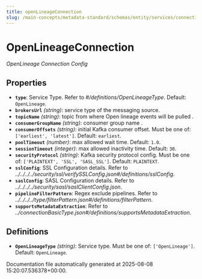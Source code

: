 ```yaml
---
title: openLineageConnection
slug: /main-concepts/metadata-standard/schemas/entity/services/connections/pipeline/openlineageconnection
---
```


# OpenLineageConnection

*OpenLineage Connection Config*

## Properties

- **`type`**: Service Type. Refer to *#/definitions/OpenLineageType*. Default: `OpenLineage`.
- **`brokersUrl`** *(string)*: service type of the messaging source.
- **`topicName`** *(string)*: topic from where Open lineage events will be pulled .
- **`consumerGroupName`** *(string)*: consumer group name .
- **`consumerOffsets`** *(string)*: initial Kafka consumer offset. Must be one of: `['earliest', 'latest']`. Default: `earliest`.
- **`poolTimeout`** *(number)*: max allowed wait time. Default: `1.0`.
- **`sessionTimeout`** *(integer)*: max allowed inactivity time. Default: `30`.
- **`securityProtocol`** *(string)*: Kafka security protocol config. Must be one of: `['PLAINTEXT', 'SSL', 'SASL_SSL']`. Default: `PLAINTEXT`.
- **`sslConfig`**: SSL Configuration details. Refer to *../../../../security/ssl/verifySSLConfig.json#/definitions/sslConfig*.
- **`saslConfig`**: SASL Configuration details. Refer to *../../../../security/sasl/saslClientConfig.json*.
- **`pipelineFilterPattern`**: Regex exclude pipelines. Refer to *../../../../type/filterPattern.json#/definitions/filterPattern*.
- **`supportsMetadataExtraction`**: Refer to *../connectionBasicType.json#/definitions/supportsMetadataExtraction*.
## Definitions

- **`OpenLineageType`** *(string)*: Service type. Must be one of: `['OpenLineage']`. Default: `OpenLineage`.


Documentation file automatically generated at 2025-08-08 15:20:07.536378+00:00.
